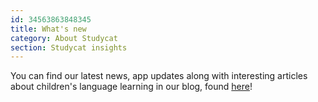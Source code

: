 ```yaml
---
id: 34563863848345
title: What's new
category: About Studycat
section: Studycat insights
---
```

You can find our latest news, app updates along with interesting articles about children's language learning in our blog, found [here](https://studycat.com/blog/)!
